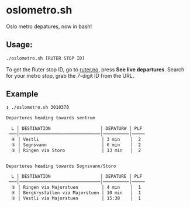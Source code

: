 # oslometro.sh
Oslo metro depatures, now in bash!

## Usage:
```bash
./oslometro.sh [RUTER STOP ID]
```
To get the Ruter stop ID, go to [ruter.no](https://ruter.no/), press **See live departures**. Search for your metro stop, grab the 7-digit ID from the URL.

## Example
```bash
❯ ./oslometro.sh 3010370       

Departures heading towards sentrum

  L │ DESTINATION                   │ DEPATURW │ PLF
 ───│───────────────────────────────│──────────│─────
  ④ │ Vestli                        │ 3 min    │  2
  ⑤ │ Sognsvann                     │ 6 min    │  2
  ⑤ │ Ringen via Storo              │ 13 min   │  2


Departures heading towards Sognsvann/Storo

  L │ DESTINATION                   │ DEPATURE │ PLF
 ───│───────────────────────────────│──────────│─────
  ⑤ │ Ringen via Majorstuen         │ 4 min    │  1
  ④ │ Bergkrystallen via Majorstuen │ 10 min   │  1
  ⑤ │ Vestli via Majorstuen         │ 15:38    │  1
```
